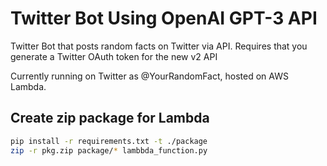 # Twitter Bot Using OpenAI GPT-3 API

Twitter Bot that posts random facts on Twitter via API. Requires that you generate a Twitter OAuth token for the new v2 API

Currently running on Twitter as @YourRandomFact, hosted on AWS Lambda. 

## Create zip package for Lambda

``` bash
pip install -r requirements.txt -t ./package
zip -r pkg.zip package/* lambbda_function.py
```